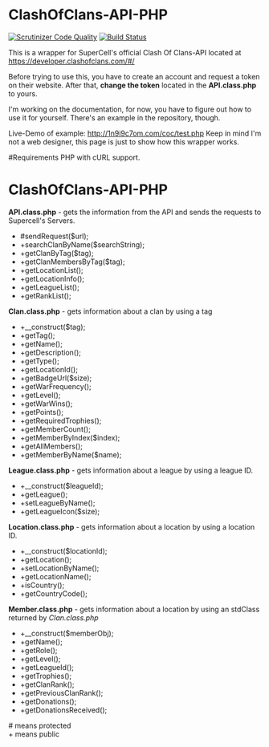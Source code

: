 # ClashOfClans-API-PHP
[![Scrutinizer Code Quality](https://scrutinizer-ci.com/g/1n9i9c7om/ClashOfClans-API-PHP/badges/quality-score.png?b=master)](https://scrutinizer-ci.com/g/1n9i9c7om/ClashOfClans-API-PHP/?branch=master) [![Build Status](https://scrutinizer-ci.com/g/1n9i9c7om/ClashOfClans-API-PHP/badges/build.png?b=master)](https://scrutinizer-ci.com/g/1n9i9c7om/ClashOfClans-API-PHP/build-status/master)  

This is a wrapper for SuperCell's official Clash Of Clans-API located at https://developer.clashofclans.com/#/

Before trying to use this, you have to create an account and request a token on their website. After that, **change the token** located in the **API.class.php** to yours.

I'm working on the documentation, for now, you have to figure out how to use it for yourself. 
There's an example in the repository, though.

Live-Demo of example: http://1n9i9c7om.com/coc/test.php
Keep in mind I'm not a web designer, this page is just to show how this wrapper works.

#Requirements
PHP with cURL support.

# ClashOfClans-API-PHP

**API.class.php** - gets the information from the API and sends the requests to Supercell's Servers.  
* \#sendRequest(\$url);  
* +searchClanByName(\$searchString);  
* +getClanByTag(\$tag);  
* +getClanMembersByTag(\$tag);  
* +getLocationList();  
* +getLocationInfo();  
* +getLeagueList();  
* +getRankList();  

**Clan.class.php** - gets information about a clan by using a tag  
* +__construct(\$tag);  
* +getTag();  
* +getName();  
* +getDescription();  
* +getType();  
* +getLocationId();  
* +getBadgeUrl(\$size);  
* +getWarFrequency();  
* +getLevel();  
* +getWarWins();  
* +getPoints();  
* +getRequiredTrophies();  
* +getMemberCount();  
* +getMemberByIndex(\$index);  
* +getAllMembers();  
* +getMemberByName(\$name);  
  
**League.class.php** - gets information about a league by using a league ID.  
* +__construct(\$leagueId);  
* +getLeague();  
* +setLeagueByName();  
* +getLeagueIcon(\$size);  
  
**Location.class.php** - gets information about a location by using a location ID.  
* +__construct(\$locationId);  
* +getLocation();  
* +setLocationByName();  
* +getLocationName();  
* +isCountry();  
* +getCountryCode();  
  
**Member.class.php** - gets information about a location by using an stdClass returned by *Clan.class.php*  
* +__construct($memberObj);  
* +getName();  
* +getRole();  
* +getLevel();  
* +getLeagueId();  
* +getTrophies();  
* +getClanRank();  
* +getPreviousClanRank();  
* +getDonations();  
* +getDonationsReceived();  
  
\# means protected  
\+ means public